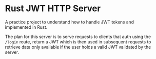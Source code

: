 # Rust JWT HTTP Server

A practice project to understand how to handle JWT tokens and implemented in Rust.

The plan for this server is to serve requests to clients that auth using the `/login` route, return a JWT which is then used in subsequent requests to retrieve data only available if the user holds a valid JWT validated by the server.
